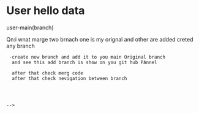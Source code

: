 # User hello data 

 <!-- git branch
   
  > write step of using git in terminal 

    when i 
    howe we do

   


Qn:-i when i craete acount and login firts time my main branch
are bydefault automatically created first time

    nOw in terminal after cloning
    i navigate on my repository/folder name --User(which have inide created my manin branch)

  git-tech-->user-main(branch)
    
  Qn:i wnat marge two brnach one is my orignal and other are added creted any branch


     -create new branch and add it to you main Original branch
      and see this add branch is show on you git hub PAnnel

      after that check merg code 
      after that check nevigation between branch
 



    -->


<!-- 

    


 -->